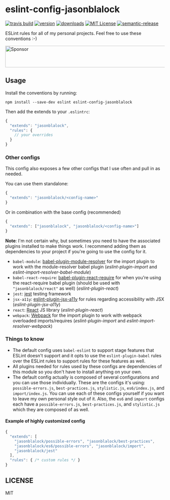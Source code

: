 # eslint-config-jasonblalock

[![travis build](https://img.shields.io/travis/kentcdodds/eslint-config-kentcdodds.svg?style=flat-square)](https://travis-ci.org/kentcdodds/eslint-config-kentcdodds)
[![version](https://img.shields.io/npm/v/eslint-config-kentcdodds.svg?style=flat-square)](http://npm.im/eslint-config-kentcdodds)
[![downloads](https://img.shields.io/npm/dm/eslint-config-kentcdodds.svg?style=flat-square)](http://npm-stat.com/charts.html?package=eslint-config-kentcdodds&from=2015-08-01)
[![MIT License](https://img.shields.io/npm/l/eslint-config-kentcdodds.svg?style=flat-square)](http://opensource.org/licenses/MIT)
[![semantic-release](https://img.shields.io/badge/%20%20%F0%9F%93%A6%F0%9F%9A%80-semantic--release-e10079.svg?style=flat-square)](https://github.com/semantic-release/semantic-release)

ESLint rules for all of my personal projects. Feel free to use these conventions :-)

<a href="https://app.codesponsor.io/link/PKGFLnhDiFvsUA5P4kAXfiPs/kentcdodds/eslint-config-kentcdodds" rel="nofollow"><img src="https://app.codesponsor.io/embed/PKGFLnhDiFvsUA5P4kAXfiPs/kentcdodds/eslint-config-kentcdodds.svg" style="width: 888px; height: 68px;" alt="Sponsor" /></a>

## Usage

Install the conventions by running:

```
npm install --save-dev eslint eslint-config-jasonblalock
```

Then add the extends to your `.eslintrc`:

```javascript
{
  "extends": "jasonblalock",
  "rules": {
    // your overrides
  }
}
```

### Other configs

This config also exposes a few other configs that I use often and pull in as needed.

You can use them standalone:

```javascript
{
  "extends": "jasonblalock/<config-name>"
}
```

Or in combination with the base config (recommended)

```javascript
{
  "extends": ["jasonblalock", "jasonblalock/<config-name>"]
}
```

**Note**: I'm not certain why, but sometimes you need to have the associated plugins
installed to make things work. I recommend adding them as dependencies to your project
if you're going to use the config for it.

* `babel-module`: [babel-plugin-module-resolver](https://www.npmjs.com/package/babel-plugin-module-resolver) for the import plugin to work with the module-resolver babel plugin (_eslint-plugin-import_ and _eslint-import-resolver-babel-module_)
* `babel-react-require`: [babel-plugin-react-require](https://www.npmjs.com/package/babel-plugin-react-require) for when you're using the react-require babel plugin (should be used with `"jasonblalock/react"` as well) (_eslint-plugin-react_)
* `jest`: [jest](http://facebook.github.io/jest/) testing framework
* `jsx-a11y`: [eslint-plugin-jsx-a11y](https://github.com/evcohen/eslint-plugin-jsx-a11y) for rules regarding accessibility with JSX (_eslint-plugin-jsx-a11y_)
* `react`: [React](https://www.npmjs.com/package/react) JS library (_eslint-plugin-react_)
* `webpack`: [Webpack](https://npmjs.com/package/webpack) for the import plugin to work with webpack overloaded imports/requires (_eslint-plugin-import_ and _eslint-import-resolver-webpack_)

### Things to know

* The default config uses `babel-eslint` to support stage features that ESLint doesn't support and it opts to use the `eslint-plugin-babel` rules over the ESLint rules to support rules for these features as well.
* All plugins needed for rules used by these configs are dependencies of this module so you don't have to install anything on your own.
* The default config actually is composed of several configurations and you can use those individually. These are the configs it's using: `possible-errors.js`, `best-practices.js`, `stylistic.js`, `es6/index.js`, and `import/index.js`. You can use each of these configs yourself if you want to leave my own personal style out of it. Also, the `es6` and `import` configs each have a `possible-errors.js`, `best-practices.js`, and `stylistic.js` which they are composed of as well.

#### Example of highly customized config

```javascript
{
  "extends": [
    "jasonblalock/possible-errors", "jasonblalock/best-practices",
    "jasonblalock/es6/possible-errors", "jasonblalock/import",
    "jasonblalock/jest"
  ],
  "rules": { /* custom rules */ }
}
```

## LICENSE

MIT
